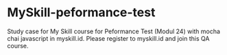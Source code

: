 # MySkill-peformance-test
Study case for My Skill course for Peformance Test (Modul 24) with mocha chai javascript in myskill.id. Please register to myskill.id and join this QA course.
